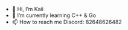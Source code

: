 - 👋 Hi, I’m Kaii
- 🌱 I’m currently learning C++ & Go
- 📫 How to reach me Discord: 82648626482

<!---
kaiiskirrrrr/kaiiskirrrrr is a ✨ special ✨ repository because its `README.md` (this file) appears on your GitHub profile.
You can click the Preview link to take a look at your changes.
--->
